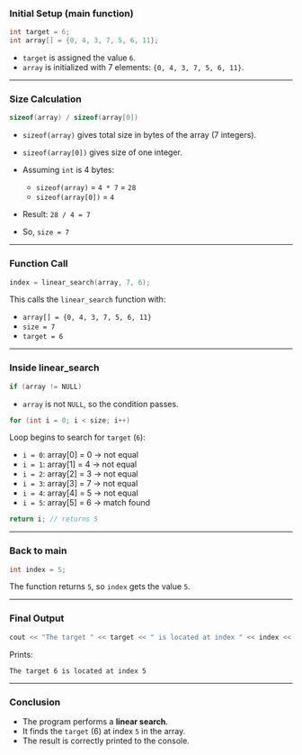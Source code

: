 ### **Initial Setup (main function)**

```cpp
int target = 6;
int array[] = {0, 4, 3, 7, 5, 6, 11};
```

* `target` is assigned the value `6`.
* `array` is initialized with 7 elements: `{0, 4, 3, 7, 5, 6, 11}`.

---

### **Size Calculation**

```cpp
sizeof(array) / sizeof(array[0])
```

* `sizeof(array)` gives total size in bytes of the array (7 integers).
* `sizeof(array[0])` gives size of one integer.
* Assuming `int` is 4 bytes:

  * `sizeof(array)` = `4 * 7` = `28`
  * `sizeof(array[0])` = `4`
* Result: `28 / 4 = 7`
* So, `size = 7`

---

### **Function Call**

```cpp
index = linear_search(array, 7, 6);
```

This calls the `linear_search` function with:

* `array[] = {0, 4, 3, 7, 5, 6, 11}`
* `size = 7`
* `target = 6`

---

### **Inside linear\_search**

```cpp
if (array != NULL)
```

* `array` is not `NULL`, so the condition passes.

```cpp
for (int i = 0; i < size; i++)
```

Loop begins to search for `target` (`6`):

* `i = 0`: array\[0] = 0 → not equal
* `i = 1`: array\[1] = 4 → not equal
* `i = 2`: array\[2] = 3 → not equal
* `i = 3`: array\[3] = 7 → not equal
* `i = 4`: array\[4] = 5 → not equal
* `i = 5`: array\[5] = 6 → match found

```cpp
return i; // returns 5
```

---

### **Back to main**

```cpp
int index = 5;
```

The function returns `5`, so `index` gets the value `5`.

---

### **Final Output**

```cpp
cout << "The target " << target << " is located at index " << index << endl;
```

Prints:

```
The target 6 is located at index 5
```

---

### **Conclusion**

* The program performs a **linear search**.
* It finds the `target` (6) at index `5` in the array.
* The result is correctly printed to the console.
